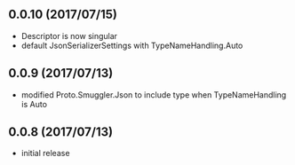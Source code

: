 ## 0.0.10 (2017/07/15)
- Descriptor is now singular
- default JsonSerializerSettings with TypeNameHandling.Auto


## 0.0.9 (2017/07/13)
- modified Proto.Smuggler.Json to include type when TypeNameHandling is Auto

## 0.0.8 (2017/07/13)
- initial release